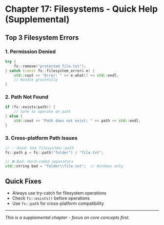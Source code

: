 # Chapter 17: Filesystems - Quick Help (Supplemental)

## Top 3 Filesystem Errors

### 1. Permission Denied
```cpp
try {
    fs::remove("protected_file.txt");
} catch (const fs::filesystem_error& e) {
    std::cout << "Error: " << e.what() << std::endl;
    // Handle gracefully
}
```

### 2. Path Not Found  
```cpp
if (fs::exists(path)) {
    // Safe to operate on path
} else {
    std::cout << "Path does not exist: " << path << std::endl;
}
```

### 3. Cross-platform Path Issues
```cpp
// ✅ Good: Use filesystem::path
fs::path p = fs::path("folder") / "file.txt";

// ❌ Bad: Hard-coded separators
std::string bad = "folder\\file.txt";  // Windows only
```

## Quick Fixes
- Always use try-catch for filesystem operations
- Check `fs::exists()` before operations
- Use `fs::path` for cross-platform compatibility

---

*This is a supplemental chapter - focus on core concepts first.*